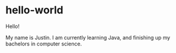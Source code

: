 # hello-world

Hello!

My name is Justin. I am currently learning Java, and finishing up my bachelors in computer science. 
